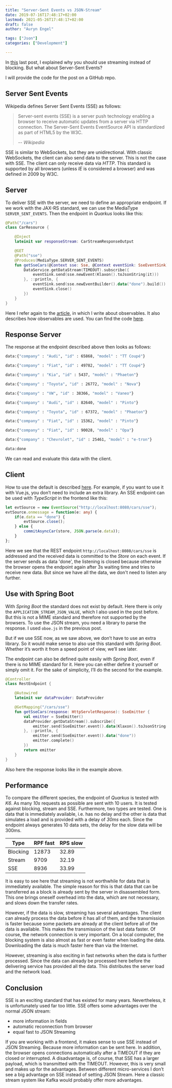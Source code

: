 ```yaml
---
title: "Server-Sent Events vs JSON-Stream"
date: 2019-07-16T17:48:17+02:00
lastmod: 2021-05-26T17:48:17+02:00
draft: false
author: "Auryn Engel"

tags: ["Json"]
categories: ["Development"]

---
```

In [this](/posts/reactive-stream-with-spring-boot-and-rx-java-in-kotlin/) last post, I explained why you should use streaming instead of blocking. But what about Server-Sent Events?
<!--more-->
I will provide the code for the post on a GitHub repo.

## Server Sent Events

Wikipedia defines Server Sent Events (SSE) as follows:

> Server-sent events (SSE) is a server push technology enabling a browser to receive automatic updates from a server via HTTP connection. The Server-Sent Events EventSource API is standardized as part of HTML5 by the W3C.
>
> -- <cite>Wikipedia</cite>

SSE is similar to WebSockets, but they are unidirectional. With classic WebSockets, the client can also send data to the server. This is not the case with SSE. The client can only receive data via *HTTP*. This standard is supported by all browsers (unless *IE* is considered a browser) and was defined in 2009 by W3C.

## Server

To deliver SSE with the server, we need to define an appropriate endpoint. If we work with the JAX-RS standard, we can use the MediaType `SERVER_SENT_EVENTS`. Then the endpoint in *Quarkus* looks like this:

```kotlin
@Path("/cars")
class CarResource {

    @Inject
    lateinit var responseStream: CarStreamResponseOutput

    @GET
    @Path("sse")
    @Produces(MediaType.SERVER_SENT_EVENTS)
    fun getSseCars(@Context sse: Sse, @Context eventSink: SseEventSink) {
        DataService.getDataStream(TIMEOUT).subscribe({
            eventSink.send(sse.newEvent(Klaxon().toJsonString(it)))
        }, ::println, {
            eventSink.send(sse.newEventBuilder().data("done").build())
            eventSink.close()
        })
    }
}
```

Here I refer again to the [article](/posts/reactive-stream-with-spring-boot-and-rx-java-in-kotlin/), in which I write about observables. It also describes how observables are used. You can find the code [here](https://github.com/auryn31/spring-async-rest-example).

## Response Server

The response at the endpoint described above then looks as follows:

```bash
data:{"company" : "Audi", "id" : 65868, "model" : "TT Coupé"}

data:{"company" : "Fiat", "id" : 49782, "model" : "TT Coupé"}

data:{"company" : "Kia", "id" : 5437, "model" : "Phaeton"}

data:{"company" : "Toyota", "id" : 26772, "model" : "Nova"}

data:{"company" : "VW", "id" : 38366, "model" : "Vaneo"}

data:{"company" : "Audi", "id" : 82640, "model" : "Pinto"}

data:{"company" : "Toyota", "id" : 67372, "model" : "Phaeton"}

data:{"company" : "Fiat", "id" : 15362, "model" : "Pinto"}

data:{"company" : "Fiat", "id" : 90028, "model" : "Opa"}

data:{"company" : "Chevrolet", "id" : 25461, "model" : "e-tron"}

data:done
```

We can read and evaluate this data with the client.

## Client

How to use the default is described [here](https://developer.mozilla.org/en-US/docs/Web/API/Server-sent_events/Using_server-sent_events). For example, if you want to use it with Vue.js, you don’t need to include an extra library. An SSE endpoint can be used with *TypeScript* in the frontend like this:

```ts
let evtSource = new EventSource("http://localhost:8080/cars/sse");
evtSource.onmessage = function(e: any) {
    if(e.data == "done") {
        evtSource.close();
    } else {
        commitAsyncCar(store, JSON.parse(e.data));
    }
};
```

Here we see that the REST endpoint `http://localhost:8080/cars/sse` is addressed and the received data is committed to the *Store* on each event. If the server sends as data 'done', the listening is closed because otherwise the browser opens the endpoint again after 3s waiting time and tries to receive new data. But since we have all the data, we don't need to listen any further.

## Use with Spring Boot

With *Spring Boot* the standard does not exist by default. Here there is only the `APPLICATION_STREAM_JSON_VALUE`, which I also used in the post before. But this is not a MIME standard and therefore not supported by the browsers. To use the JSON stream, you need a library to parse the response. I used `oboe.js` in the previous post.

But if we use SSE now, as we saw above, we don’t have to use an extra library. So it would make sense to also use this standard with *Spring Boot*. Whether it’s worth it from a speed point of view, we’ll see later.

The endpoint can also be defined quite easily with *Spring Boot*, even if there is no MIME standard for it. Here you can either define it yourself or simply omit it. For the sake of simplicity, I’ll do the second for the example.

```kotlin
@Controller
class RestEndpoint {

    @Autowired
    lateinit var dataProvider: DataProvider

    @GetMapping("/cars/sse")
    fun getSseCars(response: HttpServletResponse): SseEmitter {
        val emitter = SseEmitter()
        dataProvider.getDataStream().subscribe({
            emitter.send(SseEmitter.event().data(Klaxon().toJsonString(it), MediaType.APPLICATION_JSON))
        }, ::println, {
            emitter.send(SseEmitter.event().data("done"))
            emitter.complete()
        })
        return emitter
    }
}
```

Also here the response looks like in the example above.

## Performance

To compare the different species, the endpoint of *Quarkus* is tested with *K6*. As many *10s* requests as possible are sent with 10 users. It is tested against blocking, stream and SSE. Furthermore, two types are tested. One is data that is immediately available, i.e. has no delay and the other is data that simulates a load and is provided with a delay of *30ms* each. Since the endpoint always generates 10 data sets, the delay for the slow data will be 300ms.

| Type   | RPF fast |  RPS slow |
|--------|----------|-----------|
|Blocking|12873     |32.89      |
|Stream  |9709      |32.19      |
|SSE     |8936      |33.99      |

It is easy to see here that streaming is not worthwhile for data that is immediately available. The simple reason for this is that data that can be transferred as a block is already sent by the server in disassembled form. This one brings oneself overhead into the data, which are not necessary, and slows down the transfer rates.

However, if the data is slow, streaming has several advantages. The client can already process the data before it has all of them, and the transmission is faster because some packets are already at the client before all of the data is available. This makes the transmission of the last data faster. Of course, the network connection is very important. On a local computer, the blocking system is also almost as fast or even faster when loading the data. Downloading the data is much faster here than via the Internet.

However, streaming is also exciting in fast networks when the data is further processed. Since the data can already be processed here before the delivering service has provided all the data. This distributes the server load and the network load.

## Conclusion

SSE is an exciting standard that has existed for many years. Nevertheless, it is unfortunately used far too little. SSE offers some advantages over the normal JSON stream:

- more information in fields
- automatic reconnection from browser
- equal fast to JSON Streaming

If you are working with a frontend, it makes sense to use SSE instead of JSON Streaming. Because more information can be sent here. In addition, the browser opens connections automatically after a TIMEOUT if they are closed or interrupted. A disadvantage is, of course, that SSE has a larger payload, which is transmitted with the TIMEOUT. However, this is very small and makes up for the advantages. Between different micro-services I don’t see a big advantage on SSE instead of setting JSON Stream. Here a classic stream system like Kafka would probably offer more advantages.